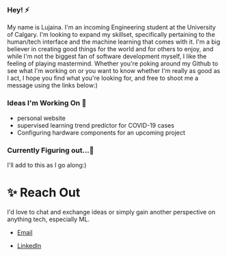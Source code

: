 ### Hey! ⚡

My name is Lujaina. I'm an incoming Engineering student at the University of Calgary. I'm looking to expand my skillset, specifically pertaining to the human/tech interface and the machine learning that comes with it. I'm a big believer in creating good things for the world and for others to enjoy, and while I'm not the biggest fan of software development myself, I like the feeling of playing mastermind. Whether you're poking around my Github to see what I'm working on or you want to know whether I'm really as good as I act, I hope you find what you're looking for, and free to shoot me a message using the links below:)

### Ideas I'm Working On 🔭 

- personal website
- supervised learning trend predictor for COVID-19 cases
- Configuring hardware components for an upcoming project

### Currently Figuring out...🤔

I'll add to this as I go along:)

# ✨ Reach Out
I'd love to chat and exchange ideas or simply gain another perspective on anything tech, especially ML. 

- <a  href="mailto:lujaina.eldelebshany@gmail.com subject = Github Reachout">Email </a>
          
- <a href="https://www.linkedin.com/in/lujaina-eldelebshany-0029bb1b3/">LinkedIn</a>

